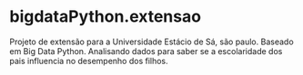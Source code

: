 # bigdataPython.extensao
Projeto de extensão para a Universidade Estácio de Sá, são paulo. Baseado em Big Data Python. Analisando dados para saber se a escolaridade dos pais influencia no desempenho dos filhos.
